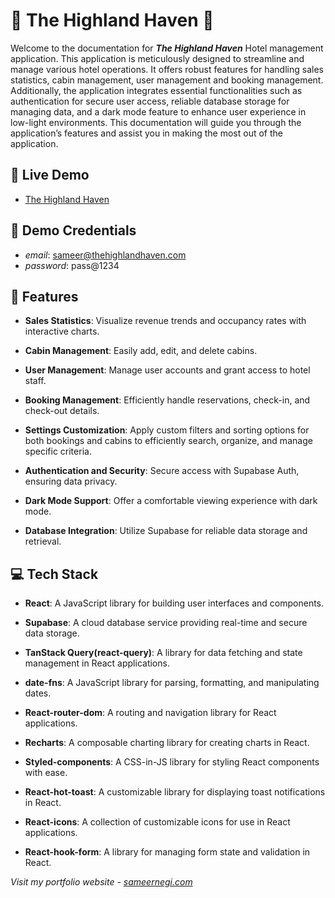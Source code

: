 # 🏡 The Highland Haven 🏡

Welcome to the documentation for ***The Highland Haven*** Hotel management application. This application is meticulously designed to streamline and manage various hotel operations. It offers robust features for handling sales statistics, cabin management, user management and booking management. Additionally, the application integrates essential functionalities such as authentication for secure user access, reliable database storage for managing data, and a dark mode feature to enhance user experience in low-light environments. This documentation will guide you through the application’s features and assist you in making the most out of the application.


## 🚀 Live Demo

 - [The Highland Haven](https://awesomeopensource.com/project/elangosundar/awesome-README-templates)


## 🔑 Demo Credentials

 - *email*: sameer@thehighlandhaven.com
 - *password*: pass@1234

 
## 📝 Features

 - **Sales Statistics**: Visualize revenue trends and occupancy rates with interactive charts.

- **Cabin Management**: Easily add, edit, and delete cabins.

- **User Management**: Manage user accounts and grant access to hotel staff.

- **Booking Management**: Efficiently handle reservations, check-in, and check-out details.

- **Settings Customization**:  Apply custom filters and sorting options for both bookings and cabins to efficiently search, organize, and manage specific criteria.

- **Authentication and Security**: Secure access with Supabase Auth, ensuring data privacy.

- **Dark Mode Support**: Offer a comfortable viewing experience with dark mode.

- **Database Integration**: Utilize Supabase for reliable data storage and retrieval.


## 💻 Tech Stack
- **React**: A JavaScript library for building user interfaces and components.

- **Supabase**: A cloud database service providing real-time and secure data storage.

- **TanStack Query(react-query)**: A library for data fetching and state management in React applications.

- **date-fns**: A JavaScript library for parsing, formatting, and manipulating dates.

- **React-router-dom**: A routing and navigation library for React applications.

- **Recharts**: A composable charting library for creating charts in React.

- **Styled-components**: A CSS-in-JS library for styling React components with ease.

- **React-hot-toast**: A customizable library for displaying toast notifications in React.

- **React-icons**: A collection of customizable icons for use in React applications.

- **React-hook-form**: A library for managing form state and validation in React.

*Visit my portfolio website* - [*sameernegi.com*](https://awesomeopensource.com/project/elangosundar/awesome-README-templates)





 
 